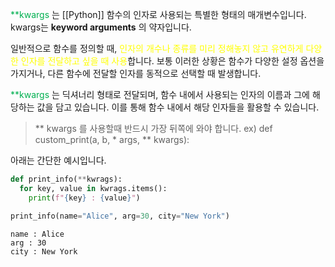 
<font color="#00b050">**kwargs</font> 는 [[Python]] 함수의 인자로 사용되는 특별한 형태의 매개변수입니다. kwargs는 **keyword arguments** 의 약자입니다.

일반적으로 함수를 정의할 때, <font color="#ffff00">인자의 개수나 종류를 미리 정해놓지 않고 유연하게 다양한 인자를 전달하고 싶을 때 사용</font>합니다. 보통 이러한 상황은 함수가 다양한 설정 옵션을 가지거나, 다른 함수에 전달할 인자를 동적으로 선택할 때 발생합니다.

<font color="#00b050">**kwargs</font> 는 딕셔너리 형태로 전달되며, 함수 내에서 사용되는 인자의 이름과 그에 해당하는 값을 담고 있습니다. 이를 통해 함수 내에서 해당 인자들을 활용할 수 있습니다.

> ** kwargs 를 사용할때 반드시 가장 뒤쪽에 와야 합니다. 
> ex) def custom_print(a, b, * args, ** kwargs):


아래는 간단한 예시입니다.

```python
def print_info(**kwrags):
  for key, value in kwrags.items():
    print(f"{key} : {value}")

print_info(name="Alice", arg=30, city="New York")
```

```
name : Alice
arg : 30
city : New York
```

